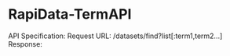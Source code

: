 RapiData-TermAPI
================
API Specification:
Request URL: /datasets/find?list[:term1,term2...]
Response: 
<datasets>
	<dataset>
		<title>
			Title
		<title>
		<link>
			Link
		</link>
		<description>
			Description
		</description>
	<dataset>
		.
		.
		.
</dataset>